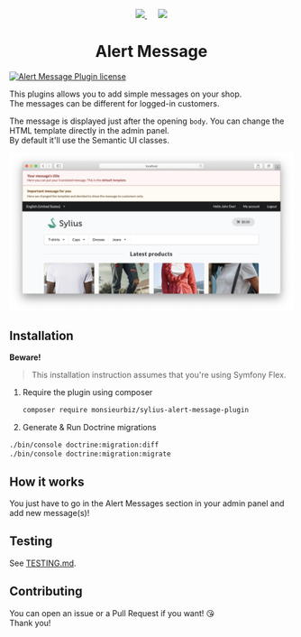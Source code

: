 <p align="center">
    <a href="https://monsieurbiz.com" target="_blank">
        <img src="https://monsieurbiz.com/logo.png" width="250px" />
    </a>
    &nbsp;&nbsp;&nbsp;&nbsp;
    <a href="https://sylius.com" target="_blank">
        <img src="https://demo.sylius.com/assets/shop/img/logo.png" width="200px" />
    </a>
</p>

<h1 align="center">Alert Message</h1>

[![Alert Message Plugin license](https://img.shields.io/github/license/monsieurbiz/SyliusAlertMessagePlugin)](https://github.com/monsieurbiz/SyliusAlertMessagePlugin/blob/master/LICENSE.txt)
<!--[![Build Status](https://travis-ci.com/monsieurbiz/SyliusAlertMessagePlugin.svg?branch=master)](https://travis-ci.com/monsieurbiz/SyliusAlertMessagePlugin)-->
<!--[![Scrutinizer Code Quality](https://scrutinizer-ci.com/g/monsieurbiz/SyliusAlertMessagePlugin/badges/quality-score.png?b=master)](https://scrutinizer-ci.com/g/monsieurbiz/SyliusAlertMessagePlugin/?branch=master)-->

This plugins allows you to add simple messages on your shop.  
The messages can be different for logged-in customers.

The message is displayed just after the opening `body`. You can change the HTML template directly in the admin panel.  
By default it'll use the Semantic UI classes.

![](screenshot.png) 

## Installation

**Beware!**

> This installation instruction assumes that you're using Symfony Flex.

1. Require the plugin using composer

    ```bash
    composer require monsieurbiz/sylius-alert-message-plugin
    ```

2. Generate & Run Doctrine migrations

```
./bin/console doctrine:migration:diff
./bin/console doctrine:migration:migrate
```

## How it works

You just have to go in the Alert Messages section in your admin panel and add new message(s)! 

## Testing

See [TESTING.md](TESTING.md).

## Contributing

You can open an issue or a Pull Request if you want! 😘  
Thank you!
